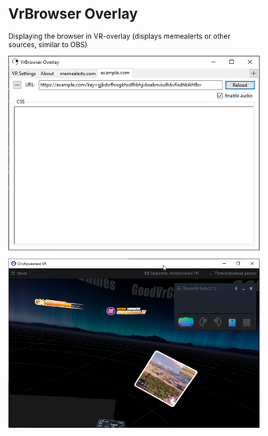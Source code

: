 # VrBrowser Overlay
 Displaying the browser in VR-overlay (displays memealerts or other sources, similar to OBS)
 
![App](https://github.com/alextrof94/VrBrowser/blob/main/VrBrowserTestCore/images/App_v1.3.png)
 
![Preview](https://github.com/alextrof94/VrBrowser/blob/main/VrBrowserTestCore/images/Preview.png)
